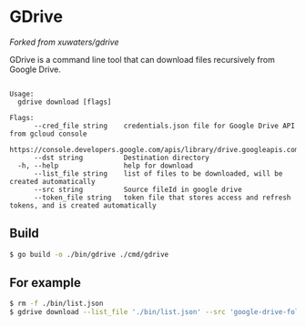 # GDrive

_Forked from xuwaters/gdrive_

GDrive is a command line tool that can download files recursively from Google Drive.

```

Usage:
  gdrive download [flags]

Flags:
      --cred_file string    credentials.json file for Google Drive API from gcloud console
                            https://console.developers.google.com/apis/library/drive.googleapis.com
      --dst string          Destination directory
  -h, --help                help for download
      --list_file string    list of files to be downloaded, will be created automatically
      --src string          Source fileId in google drive
      --token_file string   token file that stores access and refresh tokens, and is created automatically

```

## Build

```bash
$ go build -o ./bin/gdrive ./cmd/gdrive
```

## For example
```bash
$ rm -f ./bin/list.json
$ gdrive download --list_file './bin/list.json' --src 'google-drive-folder-or-file-id' --dst 'local-folder-path'
```
